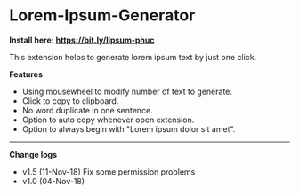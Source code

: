 # Lorem-Ipsum-Generator

**Install here: https://bit.ly/lipsum-phuc**

This extension helps to generate lorem ipsum text by just one click.

**Features**
* Using mousewheel to modify number of text to generate.
* Click to copy to clipboard.
* No word duplicate in one sentence.
* Option to auto copy whenever open extension.
* Option to always begin with "Lorem ipsum dolor sit amet".

-----
**Change logs**

* v1.5 (11-Nov-18) Fix some permission problems
* v1.0 (04-Nov-18)
